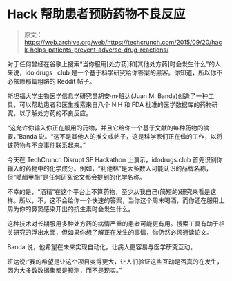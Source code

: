 # Hack 帮助患者预防药物不良反应

> 原文：<https://web.archive.org/web/https://techcrunch.com/2015/09/20/hack-helps-patients-prevent-adverse-drug-reactions/>

对于任何曾经在谷歌上搜索“当你服用[处方药]和[其他处方药]时会发生什么”的人来说，ido drugs . club 是一个基于科学研究给你答案的黑客。你知道，所以你不必依赖那篇粗略的 Reddit 帖子。

斯坦福大学生物医学信息学研究员胡安·m·班达(Juan M. Banda)创造了一种工具，可以帮助患者和医生搜索来自八个 NIH 和 FDA 批准的医学数据库的药物研究，以了解处方药的不良反应。

“这允许你输入你正在服用的药物，并且它给你一个基于文献的每种药物的摘要，”Banda 说。“这不是其他人的推文或帖子，这是科学家们正在做的工作，以将该药物与不良事件联系起来。”

今天在 TechCrunch Disrupt SF Hackathon 上演示，idodrugs.club 首先识别你输入的药物中的化学成分。例如，“利他林”是大多数人可能认识的品牌名称，但“哌醋甲酯”是任何研究论文都会提到的化学名称。

不幸的是，“酒精”在这个平台上不算药物，至少从我自己(简短的)研究来看是这样。所以，不，这不会给你一个快速的答案，当你这个周末喝酒，而你还在服用上周为你的鼻窦感染开出的抗生素时会发生什么。

这种技术对长期服用多种处方药的病情严重的患者可能更有用。搜索工具有助于相关研究的浮出水面，但如果你想了解正在发生的事情，你仍然必须通读论文。

Banda 说，他希望在未来实现自动化，让病人更容易与医学研究互动。

班达说:“我的希望是让这个项目变得更大，让人们验证这些互动是否真的在发生，因为大多数数据集都是预测，而不是现实。”